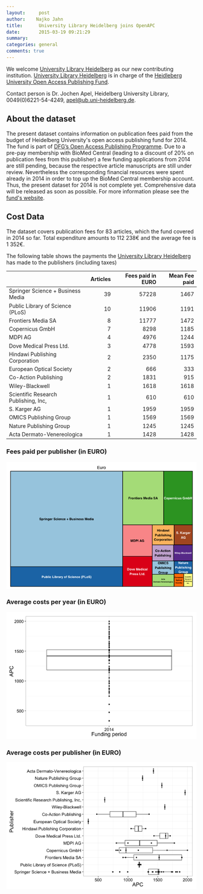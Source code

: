 ```yaml
---
layout:     post
author:    Najko Jahn
title:      University Library Heidelberg joins OpenAPC
date:       2015-03-19 09:21:29
summary:    
categories: general
comments: true
---
```





We welcome [University Library Heidelberg](http://www.ub.uni-heidelberg.de/Englisch/Welcome.html) as our new contributing institution. [University Library Heidelberg](http://www.ub.uni-heidelberg.de/Englisch/Welcome.html) is in charge of the [Heidleberg University Open Access Publishing Fund](http://www.ub.uni-heidelberg.de/Englisch/service/openaccess/publikationsfonds.html).

Contact person is Dr. Jochen Apel, Heidelberg University Library, 0049(0)6221-54-4249, <apel@ub.uni-heidelberg.de>.

## About the dataset

The present dataset contains information on publication fees paid from the budget of Heidelberg University's open access publishing fund for 2014. The fund is part of [DFG’s Open Access Publishing Programme](http://www.dfg.de/en/research_funding/programmes/infrastructure/lis/funding_opportunities/open_access_publishing/index.html).  Due to a pre-pay membership with BioMed Central (leading to a discount of 20% on publication fees from this publisher) a few funding applications from 2014 are still pending, because the respective article manuscripts are still under review. Nevertheless the corresponding financial resources were spent already in 2014 in order to top up the BioMed Central membership account. Thus, the present dataset for 2014 is not complete yet. Comprehensive data will be released as soon as possible. For more information please see the [fund's website](http://www.ub.uni-heidelberg.de/Englisch/service/openaccess/publikationsfonds.html).

## Cost Data



The dataset covers publication fees for 83 articles, which the fund covered in 2014 so far. Total expenditure amounts to 112 238€ and the average fee is 1 352€.

The following table shows the payments the [University Library Heidelberg](http://www.ub.uni-heidelberg.de/Englisch/Welcome.html) has made to the publishers (including taxes)


|                                     | Articles| Fees paid in EURO| Mean Fee paid|
|:------------------------------------|--------:|-----------------:|-------------:|
|Springer Science + Business Media    |       39|             57228|          1467|
|Public Library of Science (PLoS)     |       10|             11906|          1191|
|Frontiers Media SA                   |        8|             11777|          1472|
|Copernicus GmbH                      |        7|              8298|          1185|
|MDPI AG                              |        4|              4976|          1244|
|Dove Medical Press Ltd.              |        3|              4778|          1593|
|Hindawi Publishing Corporation       |        2|              2350|          1175|
|European Optical Society             |        2|               666|           333|
|Co-Action Publishing                 |        2|              1831|           915|
|Wiley-Blackwell                      |        1|              1618|          1618|
|Scientific Research Publishing, Inc, |        1|               610|           610|
|S. Karger AG                         |        1|              1959|          1959|
|OMICS Publishing Group               |        1|              1569|          1569|
|Nature Publishing Group              |        1|              1245|          1245|
|Acta Dermato-Venereologica           |        1|              1428|          1428|

### Fees paid per publisher (in EURO)

![plot of chunk tree_heidi](/figure/tree_heidi-1.png) 

###  Average costs per year (in EURO)

![plot of chunk box_heidi_year](/figure/box_heidi_year-1.png) 

###  Average costs per publisher (in EURO)

![plot of chunk box_heidi_publisher](/figure/box_heidi_publisher-1.png) 

